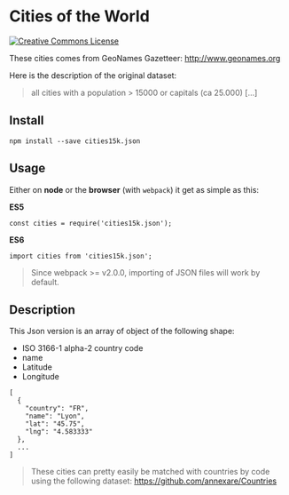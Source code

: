 # Cities of the World
[![Creative Commons License](https://i.creativecommons.org/l/by/3.0/80x15.png)](http://creativecommons.org/licenses/by/3.0/)

These cities comes from GeoNames Gazetteer:
http://www.geonames.org

Here is the description of the original dataset:
> all cities with a population > 15000 or capitals (ca 25.000) [...]

## Install
```
npm install --save cities15k.json
```

## Usage
Either on **node** or the **browser** (with `webpack`) it get as simple as this:

**ES5**
```
const cities = require('cities15k.json');
```

**ES6**
```
import cities from 'cities15k.json';
```

> Since webpack >= v2.0.0, importing of JSON files will work by default.

## Description
This Json version is an array of object of the following shape:
- ISO 3166-1 alpha-2 country code
- name
- Latitude
- Longitude
```
[
  {
    "country": "FR",
    "name": "Lyon",
    "lat": "45.75",
    "lng": "4.583333"
  },
  ...
]
```

> These cities can pretty easily be matched with countries by code using the following dataset:
> https://github.com/annexare/Countries
